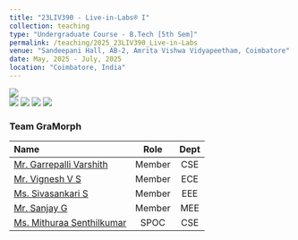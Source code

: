 ```yaml
---
title: "23LIV390 - Live-in-Labs® I"
collection: teaching
type: "Undergraduate Course - B.Tech [5th Sem]"
permalink: /teaching/2025_23LIV390_Live-in-Labs
venue: "Sandeepani Hall, AB-2, Amrita Vishwa Vidyapeetham, Coimbatore"
date: May, 2025 - July, 2025
location: "Coimbatore, India"
---
```


![](https://img.shields.io/badge/Students-5-blue) <br/>
![](https://img.shields.io/badge/Course_Outcome_Attainment-TBD-blue) 
![](https://img.shields.io/badge/Average_Marks-TBD-blue) 
![](https://img.shields.io/badge/TLP_Feedback-TBD-blue) 
![](https://img.shields.io/badge/Course_Feedback-TBD-blue) 

### Team GraMorph

|                            Name                            |           Role         |      Dept      |
|:-----------------------------------------------------------|:----------------------:|:--------------:|
| [Mr. Garrepalli Varshith](https://github.com/GVR2007)      |        Member          |      CSE       |
| [Mr. Vignesh V S](https://github.com/Vigneshvs2007)        |        Member          |      ECE       |
| [Ms. Sivasankari S](https://github.com/sivasankari0109)    |        Member          |      EEE       |
| [Mr. Sanjay G](https://github.com/sanhub52)                |        Member          |      MEE       |
| [Ms. Mithuraa Senthilkumar](https://github.com/mith-sen)   |        SPOC            |      CSE       |
